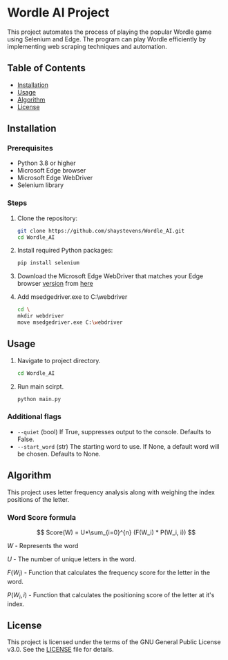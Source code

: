 # Wordle AI Project

This project automates the process of playing the popular Wordle game using Selenium and Edge. The program can play Wordle efficiently by implementing web scraping techniques and automation.

## Table of Contents

- [Installation](#installation)
- [Usage](#usage)
- [Algorithm](#algorithm)
- [License](#license)

## Installation

### Prerequisites

- Python 3.8 or higher
- Microsoft Edge browser
- Microsoft Edge WebDriver
- Selenium library

### Steps

1. Clone the repository:
   ```bash
   git clone https://github.com/shaystevens/Wordle_AI.git
   cd Wordle_AI
   ```
2. Install required Python packages:
    ```bash
    pip install selenium
    ```
3. Download the Microsoft Edge WebDriver that matches your Edge browser [version](https://support.microsoft.com/en-us/microsoft-edge/find-out-which-version-of-microsoft-edge-you-have-c726bee8-c42e-e472-e954-4cf5123497eb) from [here](https://developer.microsoft.com/en-us/microsoft-edge/tools/webdriver/)

4. Add msedgedriver.exe to C:\webdriver
    ```bash
    cd \
    mkdir webdriver
    move msedgedriver.exe C:\webdriver
    ```


## Usage

1. Navigate to project directory.
   ```bash
   cd Wordle_AI
   ```

2. Run main scirpt.
   ```bash
   python main.py
   ```

### Additional flags
* `--quiet` (bool) If True, suppresses output to the console. Defaults to False.
* `--start_word` (str) The starting word to use. If None, a default word will be chosen. Defaults to None.

## Algorithm
This project uses letter frequency analysis along with weighing the index positions of the letter.

### Word Score formula
$$
Score(W) = U*\sum_{i=0}^{n} (F(W_i) * P(W_i, i))
$$

$W$ - Represents the word

$U$ - The number of unique letters in the word.

$F(W_i)$ - Function that calculates the frequency score for the letter in the word.

$P(W_i, i)$ - Function that calculates the positioning score of the letter at it's index.

## License

This project is licensed under the terms of the GNU General Public License v3.0. See the [LICENSE](./LICENSE) file for details.